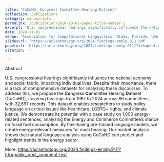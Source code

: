 ```yaml
---
title: "CoCoHD: Congress Committee Hearing Dataset"
collection: publications
category: manuscripts
permalink: /publication/2010-10-01-paper-title-number-1
excerpt: 'U.S. congressional hearings significantly influence the national economy and social fabric, impacting individual lives. Despite their importance, there is a lack of comprehensive datasets for analyzing these discourses. '
date: 2024-11-01
venue: 'Association for Computational Linguistics, Miami, Florida, USA'
slidesurl: 'https://aclanthology.org/2024.findings-emnlp.911.pdf'
paperurl: 'https://aclanthology.org/2024.findings-emnlp.911/?trk=public_post_comment-text'
citation: ''

---
```


Abstract

U.S. congressional hearings significantly influence the national economy and social fabric, impacting individual lives. Despite their importance, there is a lack of comprehensive datasets for analyzing these discourses. To address this, we propose the **Co**ngress **Co**mmittee **H**earing **D**ataset (CoCoHD), covering hearings from 1997 to 2024 across 86 committees, with 32,697 records. This dataset enables researchers to study policy language on critical issues like healthcare, LGBTQ+ rights, and climate justice. We demonstrate its potential with a case study on 1,000 energy-related sentences, analyzing the Energy and Commerce Committee’s stance on fossil fuel consumption. By fine-tuning pre-trained language models, we create energy-relevant measures for each hearing. Our market analysis shows that natural language analysis using CoCoHD can predict and highlight trends in the energy sector.

More: https://aclanthology.org/2024.findings-emnlp.911/?trk=public_post_comment-text
